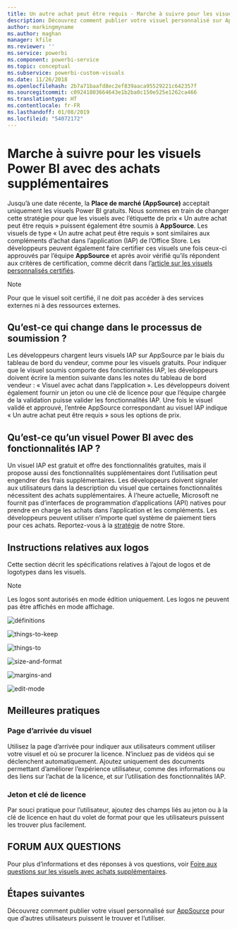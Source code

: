 ```yaml
---
title: Un autre achat peut être requis - Marche à suivre pour les visuels Power BI
description: Découvrez comment publier votre visuel personnalisé sur AppSource pour que d’autres utilisateurs puissent le trouver et l’utiliser après l’avoir acheté.
author: markingmyname
ms.author: maghan
manager: kfile
ms.reviewer: ''
ms.service: powerbi
ms.component: powerbi-service
ms.topic: conceptual
ms.subservice: powerbi-custom-visuals
ms.date: 11/26/2018
ms.openlocfilehash: 2b7a71baafd8ec2ef839aaca95529221c642357f
ms.sourcegitcommit: c09241803664643e1b2ba0c150e525e1262ca466
ms.translationtype: HT
ms.contentlocale: fr-FR
ms.lasthandoff: 01/08/2019
ms.locfileid: "54072172"
---
```

# <a name="guidelines-for-power-bi-visuals-with-additional-purchases"></a>Marche à suivre pour les visuels Power BI avec des achats supplémentaires

Jusqu’à une date récente, la **Place de marché (AppSource)** acceptait uniquement les visuels Power BI gratuits. Nous sommes en train de changer cette stratégie pour que les visuels avec l’étiquette de prix « Un autre achat peut être requis » puissent également être soumis à **AppSource**. Les visuels de type « Un autre achat peut être requis » sont similaires aux compléments d’achat dans l’application (IAP) de l’Office Store. Les développeurs peuvent également faire certifier ces visuels une fois ceux-ci approuvés par l’équipe **AppSource** et après avoir vérifié qu’ils répondent aux critères de certification, comme décrit dans l’[article sur les visuels personnalisés certifiés](../power-bi-custom-visuals-certified.md).

> [!Note]
> Pour que le visuel soit certifié, il ne doit pas accéder à des services externes ni à des ressources externes.

## <a name="whats-changing-in-the-submission-process"></a>Qu’est-ce qui change dans le processus de soumission ?

Les développeurs chargent leurs visuels IAP sur AppSource par le biais du tableau de bord du vendeur, comme pour les visuels gratuits. Pour indiquer que le visuel soumis comporte des fonctionnalités IAP, les développeurs doivent écrire la mention suivante dans les notes du tableau de bord vendeur : « Visuel avec achat dans l’application ». Les développeurs doivent également fournir un jeton ou une clé de licence pour que l’équipe chargée de la validation puisse valider les fonctionnalités IAP. Une fois le visuel validé et approuvé, l’entrée AppSource correspondant au visuel IAP indique « Un autre achat peut être requis » sous les options de prix.

## <a name="what-is-a-power-bi-visual-with-iap-features"></a>Qu’est-ce qu’un visuel Power BI avec des fonctionnalités IAP ?

Un visuel IAP est gratuit et offre des fonctionnalités gratuites, mais il propose aussi des fonctionnalités supplémentaires dont l’utilisation peut engendrer des frais supplémentaires. Les développeurs doivent signaler aux utilisateurs dans la description du visuel que certaines fonctionnalités nécessitent des achats supplémentaires. À l’heure actuelle, Microsoft ne fournit pas d’interfaces de programmation d’applications (API) natives pour prendre en charge les achats dans l’application et les compléments. Les développeurs peuvent utiliser n’importe quel système de paiement tiers pour ces achats. Reportez-vous à la [stratégie](https://docs.microsoft.com/office/dev/store/validation-policies#2-apps-or-add-ins-can-display-certain-ads) de notre Store.

## <a name="logo-guidelines"></a>Instructions relatives aux logos

Cette section décrit les spécifications relatives à l’ajout de logos et de logotypes dans les visuels.

> [!NOTE]
> Les logos sont autorisés en mode édition uniquement. Les logos ne peuvent pas être affichés en mode affichage.

![définitions](media/office-store-in-app-purchase-visual-guidelines/definitions.png)

![things-to-keep](media/office-store-in-app-purchase-visual-guidelines/things-to-keep-in-mind.png)

![things-to](media/office-store-in-app-purchase-visual-guidelines/things-to-avoid.png)

![size-and-format ](media/office-store-in-app-purchase-visual-guidelines/size-and-format.png)

![margins-and](media/office-store-in-app-purchase-visual-guidelines/margins-and-sizes.png)

![edit-mode](media/office-store-in-app-purchase-visual-guidelines/logos-in-edit-mode.png)

## <a name="best-practices"></a>Meilleures pratiques

### <a name="visual-landing-page"></a>Page d’arrivée du visuel

Utilisez la page d’arrivée pour indiquer aux utilisateurs comment utiliser votre visuel et où se procurer la licence. N’incluez pas de vidéos qui se déclenchent automatiquement. Ajoutez uniquement des documents permettant d’améliorer l’expérience utilisateur, comme des informations ou des liens sur l’achat de la licence, et sur l’utilisation des fonctionnalités IAP.

### <a name="license-key-and-token"></a>Jeton et clé de licence

Par souci pratique pour l’utilisateur, ajoutez des champs liés au jeton ou à la clé de licence en haut du volet de format pour que les utilisateurs puissent les trouver plus facilement.

## <a name="faq"></a>FORUM AUX QUESTIONS

Pour plus d’informations et des réponses à vos questions, voir [Foire aux questions sur les visuels avec achats supplémentaires](https://docs.microsoft.com/en-us/power-bi/power-bi-custom-visuals-faq#visuals-with-additional-purchases).

## <a name="next-steps"></a>Étapes suivantes

Découvrez comment publier votre visuel personnalisé sur [AppSource](office-store.md) pour que d’autres utilisateurs puissent le trouver et l’utiliser.
